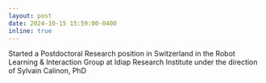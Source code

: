 ```yaml
---
layout: post
date: 2024-10-15 15:59:00-0400
inline: true
---
```


Started a Postdoctoral Research position in Switzerland in the Robot Learning & Interaction Group at Idiap Research Institute under the direction of Sylvain Calinon, PhD